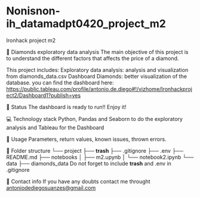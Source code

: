# Nonisnon-ih_datamadpt0420_project_m2
Ironhack project m2

:raising_hand: Diamonds exploratory data analysis
The main objective of this project is to understand the different factors that affects the price of a diamond.

This project includes:
    Exploratory data analysis: analysis and visualization from diamonds_data.csv
    Dashboard Diamonds: better visualization of the database. you can find the dashboard here: https://public.tableau.com/profile/antonio.de.diego#!/vizhome/Ironhackproject2/Dashboard1?publish=yes
    
:baby: Status
The dashboard is ready to run!! Enjoy it!

:computer: Technology stack
Python, Pandas and Seaborn to do the exploratory analysis and Tableau for the Dashboard

:see_no_evil: Usage
Parameters, return values, known issues, thrown errors.

:file_folder: Folder structure
└── project
    ├── __trash__
    ├── .gitignore
    ├── .env
    ├── README.md
    ├── notebooks
    │   ├── m2.upynb
    │   └── notebook2.ipynb
    └── data
        ├── diamonds_data
Do not forget to include __trash__ and .env in .gitignore


:love_letter: Contact info
If you have any doubts contact me throught antoniodediegosuanzes@gmail.com